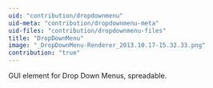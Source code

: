 ```yaml
---
uid: "contribution/dropdownmenu"
uid-meta: "contribution/dropdownmenu-meta"
uid-files: "contribution/dropdownmenu-files"
title: "DropDownMenu"
image: "_DropDownMenu-Renderer_2013.10.17-15.32.33.png"
contribution: "true"
---
```


GUI element for Drop Down Menus, spreadable.